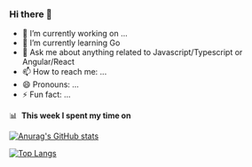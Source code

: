 ### Hi there 👋

- 🔭 I’m currently working on ...
- 🌱 I’m currently learning Go
- 💬 Ask me about anything related to Javascript/Typescript or Angular/React
- 📫 How to reach me: ...
- 😄 Pronouns: ...
- ⚡ Fun fact: ...


📊 &nbsp;**This week I spent my time on**

[![Anurag's GitHub stats](https://github-readme-stats.vercel.app/api?username=taepunphu&show_icons=true&count_private=true&theme=vue-dark)](https://github.com/anuraghazra/github-readme-stats)

[![Top Langs](https://github-readme-stats.vercel.app/api/top-langs/?username=taepunphu&layout=compact&theme=vue-dark)](https://github.com/anuraghazra/github-readme-stats)
